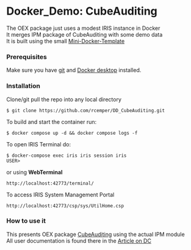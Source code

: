# Docker_Demo: CubeAuditing
The OEX package just uses a modest IRIS instance in Docker     
It merges IPM package of CubeAuditing with some demo data    
It is built using the small [Mini-Docker-Template](https://github.com/rcemper/mini-docker)    
### Prerequisites
Make sure you have [git](https://git-scm.com/book/en/v2/Getting-Started-Installing-Git) and [Docker desktop](https://www.docker.com/products/docker-desktop) installed.
### Installation
Clone/git pull the repo into any local directory
```
$ git clone https://github.com/rcemper/DD_CubeAuditing.git
```
To build and start the container run:
```
$ docker compose up -d && docker compose logs -f
```
To open IRIS Terminal do:
```
$ docker-compose exec iris iris session iris
USER>
```
or using **WebTerminal**
```
http://localhost:42773/terminal/
```
To access IRIS System Management Portal
```
http://localhost:42773/csp/sys/UtilHome.csp
```
### How to use it
This presents OEX package [CubeAuditing](https://openexchange.intersystems.com/package/MDX-Query-Auditing-Samples) using the actual IPM module    
All user documentation is found there in the [Article on DC](https://community.intersystems.com/post/monitoring-bi-cube-usage-and-cleaning-unused-cubes)  
